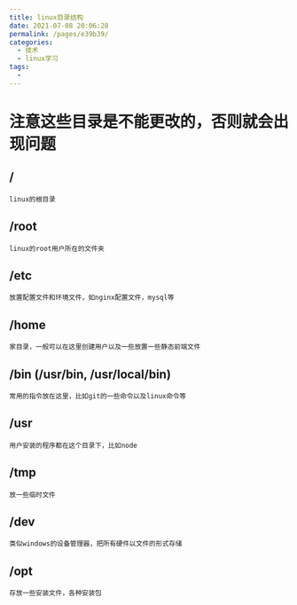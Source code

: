 ```yaml
---
title: linux目录结构
date: 2021-07-08 20:06:28
permalink: /pages/e39b39/
categories:
  - 技术
  - linux学习
tags:
  - 
---
```

# 注意这些目录是不能更改的，否则就会出现问题
## /
    linux的根目录
## /root
    linux的root用户所在的文件夹
## /etc
    放置配置文件和环境文件，如nginx配置文件，mysql等
## /home
    家目录，一般可以在这里创建用户以及一些放置一些静态前端文件
## /bin (/usr/bin, /usr/local/bin)
    常用的指令放在这里，比如git的一些命令以及linux命令等
## /usr
    用户安装的程序都在这个目录下，比如node
## /tmp
    放一些临时文件
## /dev
    类似windows的设备管理器，把所有硬件以文件的形式存储
## /opt
    存放一些安装文件，各种安装包

    